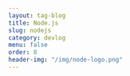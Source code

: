 ```yaml
---
layout: tag-blog
title: Node.js
slug: nodejs
category: devlog
menu: false
order: 8
header-img: "/img/node-logo.png"
---
```

